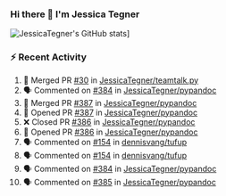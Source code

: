 ### Hi there 👋 I'm Jessica Tegner

![JessicaTegner's GitHub stats](https://github-readme-stats.vercel.app/api?username=jessicategner)]


### :zap: Recent Activity

<!--START_SECTION:activity-->
1. 🎉 Merged PR [#30](https://github.com/JessicaTegner/teamtalk.py/pull/30) in [JessicaTegner/teamtalk.py](https://github.com/JessicaTegner/teamtalk.py)
2. 🗣 Commented on [#384](https://github.com/JessicaTegner/pypandoc/pull/384#issuecomment-2558512200) in [JessicaTegner/pypandoc](https://github.com/JessicaTegner/pypandoc)
3. 🎉 Merged PR [#387](https://github.com/JessicaTegner/pypandoc/pull/387) in [JessicaTegner/pypandoc](https://github.com/JessicaTegner/pypandoc)
4. 💪 Opened PR [#387](https://github.com/JessicaTegner/pypandoc/pull/387) in [JessicaTegner/pypandoc](https://github.com/JessicaTegner/pypandoc)
5. ❌ Closed PR [#386](https://github.com/JessicaTegner/pypandoc/pull/386) in [JessicaTegner/pypandoc](https://github.com/JessicaTegner/pypandoc)
6. 💪 Opened PR [#386](https://github.com/JessicaTegner/pypandoc/pull/386) in [JessicaTegner/pypandoc](https://github.com/JessicaTegner/pypandoc)
7. 🗣 Commented on [#154](https://github.com/dennisvang/tufup/issues/154#issuecomment-2545511069) in [dennisvang/tufup](https://github.com/dennisvang/tufup)
8. 🗣 Commented on [#154](https://github.com/dennisvang/tufup/issues/154#issuecomment-2543183161) in [dennisvang/tufup](https://github.com/dennisvang/tufup)
9. 🗣 Commented on [#384](https://github.com/JessicaTegner/pypandoc/pull/384#issuecomment-2534477333) in [JessicaTegner/pypandoc](https://github.com/JessicaTegner/pypandoc)
10. 🗣 Commented on [#385](https://github.com/JessicaTegner/pypandoc/issues/385#issuecomment-2534325646) in [JessicaTegner/pypandoc](https://github.com/JessicaTegner/pypandoc)
<!--END_SECTION:activity-->

